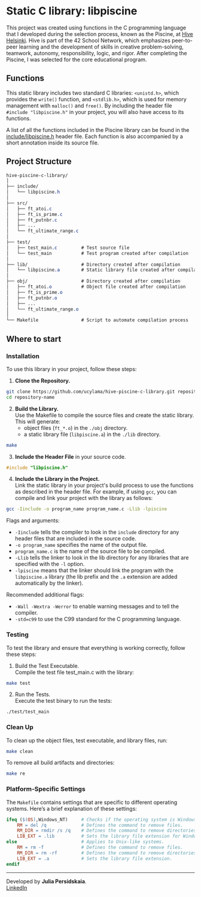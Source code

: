 # Static C library: libpiscine
This project was created using functions in the C programming language that I developed during the selection process, known as the Piscine, at [Hive Helsinki](https://www.hive.fi/en/studies). Hive is part of the 42 School Network, which emphasizes peer-to-peer learning and the development of skills in creative problem-solving, teamwork, autonomy, responsibility, logic, and rigor. After completing the Piscine, I was selected for the core educational program.

## Functions
This static library includes two standard C libraries: `<unistd.h>`, which provides the `write()` function, and `<stdlib.h>`, which is used for memory management with `malloc()` and `free()`. By including the header file `#include "libpiscine.h"` in your project, you will also have access to its functions.

A list of all the functions included in the Piscine library can be found in the [include/libpiscine.h](https://github.com/ucylama/hive-piscine-c-library/blob/main/include/libpiscine.h) header file. Each function is also accompanied by a short annotation inside its source file.

## Project Structure
```css
hive-piscine-c-library/
│
├── include/
│   └── libpiscine.h
│
├── src/
│   ├── ft_atoi.c
│   ├── ft_is_prime.c
│   ├── ft_putnbr.c
│   ├── ...
│   └── ft_ultimate_range.c
│
├── test/
│   ├── test_main.c         # Test source file
│   └── test_main           # Test program created after compilation
│
├── lib/                    # Directory created after compilation
│   └── libpiscine.a        # Static library file created after compilation
│
├── obj/                    # Directory created after compilation
│   ├── ft_atoi.o           # Object file created after compilation
│   ├── ft_is_prime.o
│   ├── ft_putnbr.o
│   ├── ...
│   └── ft_ultimate_range.o
│
└── Makefile                # Script to automate compilation process
```

## Where to start
### Installation 
To use this library in your project, follow these steps:
1. **Clone the Repository.**
```sh
git clone https://github.com/ucylama/hive-piscine-c-library.git repository-name
cd repository-name
```
2. **Build the Library.**  
Use the Makefile to compile the source files and create the static library.  
This will generate:
    - object files (`ft_*.o`) in the `./obj` directory.
    - a static library file (`libpiscine.a`) in the `./lib` directory.
```sh
make
```
3. **Include the Header File** in your source code.
```c
#include "libpiscine.h"
```
4. **Include the Library in the Project.**  
Link the static library in your project's build process to use the functions as described in the header file. For example, if using `gcc`, you can compile and link your project with the library as follows:
```sh
gcc -Iinclude -o program_name program_name.c -Llib -lpiscine

```  
Flags and arguments:  
- `-Iinclude` tells the compiler to look in the `include` directory for any header files that are included in the source code.  
- `-o program_name` specifies the name of the output file.
- `program_name.c` is the name of the source file to be compiled. 
- `-Llib` tells the linker to look in the lib directory for any libraries that are specified with the `-l` option.
- `-lpiscine` means that the linker should link the program with the `libpiscine.a` library (the lib prefix and the `.a` extension are added automatically by the linker).  

Recommended additional flags:  
- `-Wall -Wextra -Werror` to enable warning messages and to tell the compiler.
- `-std=c99` to use the C99 standard for the C programming language.

### Testing
To test the library and ensure that everything is working correctly, follow these steps:
1. Build the Test Executable.  
Compile the test file test_main.c with the library:
```sh 
make test
```
2. Run the Tests.  
Execute the test binary to run the tests:
```sh
./test/test_main
```

### Clean Up
To clean up the object files, test executable, and library files, run:
```sh
make clean
```
To remove all build artifacts and directories:
```sh
make re
```
### Platform-Specific Settings
The `Makefile` contains settings that are specific to different operating systems. Here’s a brief explanation of these settings:
```makefile
ifeq ($(OS),Windows_NT)     # Checks if the operating system is Windows.
    RM = del /q             # Defines the command to remove files.
    RM_DIR = rmdir /s /q    # Defines the command to remove directories.
    LIB_EXT = .lib          # Sets the library file extension for Windows.
else                        # Applies to Unix-like systems.
    RM = rm -f              # Defines the command to remove files.
    RM_DIR = rm -rf         # Defines the command to remove directories.
    LIB_EXT = .a            # Sets the library file extension.
endif
```
___
Developed by **Julia Persidskaia**.  
[LinkedIn](https://www.linkedin.com/in/iuliia-persidskaia/)